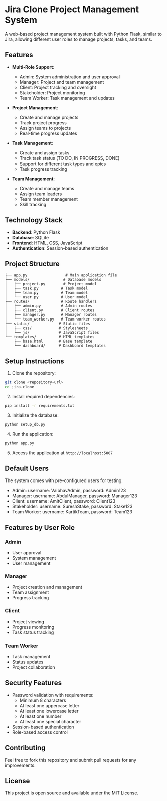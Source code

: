 # Jira Clone Project Management System

A web-based project management system built with Python Flask, similar to Jira, allowing different user roles to manage projects, tasks, and teams.

## Features

- **Multi-Role Support**:
  - Admin: System administration and user approval
  - Manager: Project and team management
  - Client: Project tracking and oversight
  - Stakeholder: Project monitoring
  - Team Worker: Task management and updates

- **Project Management**:
  - Create and manage projects
  - Track project progress
  - Assign teams to projects
  - Real-time progress updates

- **Task Management**:
  - Create and assign tasks
  - Track task status (TO DO, IN PROGRESS, DONE)
  - Support for different task types and epics
  - Task progress tracking

- **Team Management**:
  - Create and manage teams
  - Assign team leaders
  - Team member management
  - Skill tracking

## Technology Stack

- **Backend**: Python Flask
- **Database**: SQLite
- **Frontend**: HTML, CSS, JavaScript
- **Authentication**: Session-based authentication

## Project Structure

```
├── app.py                 # Main application file
├── models/               # Database models
│   ├── project.py        # Project model
│   ├── task.py          # Task model
│   ├── team.py          # Team model
│   └── user.py          # User model
├── routes/              # Route handlers
│   ├── admin.py         # Admin routes
│   ├── client.py        # Client routes
│   ├── manager.py       # Manager routes
│   └── team_worker.py   # Team worker routes
├── static/             # Static files
│   ├── css/            # Stylesheets
│   └── js/             # JavaScript files
└── templates/          # HTML templates
    ├── base.html       # Base template
    └── dashboard/      # Dashboard templates
```

## Setup Instructions

1. Clone the repository:
```bash
git clone <repository-url>
cd jira-clone
```

2. Install required dependencies:
```bash
pip install -r requirements.txt
```

3. Initialize the database:
```bash
python setup_db.py
```

4. Run the application:
```bash
python app.py
```

5. Access the application at `http://localhost:5007`

## Default Users

The system comes with pre-configured users for testing:

- Admin: username: VaibhavAdmin, password: Admin123
- Manager: username: AbdulManager, password: Manager123
- Client: username: AmitClient, password: Client123
- Stakeholder: username: SureshStake, password: Stake123
- Team Worker: username: KartikTeam, password: Team123

## Features by User Role

### Admin
- User approval
- System management
- User management

### Manager
- Project creation and management
- Team assignment
- Progress tracking

### Client
- Project viewing
- Progress monitoring
- Task status tracking

### Team Worker
- Task management
- Status updates
- Project collaboration

## Security Features

- Password validation with requirements:
  - Minimum 8 characters
  - At least one uppercase letter
  - At least one lowercase letter
  - At least one number
  - At least one special character
- Session-based authentication
- Role-based access control

## Contributing

Feel free to fork this repository and submit pull requests for any improvements.

## License

This project is open source and available under the MIT License.
